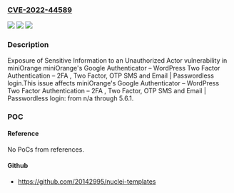 ### [CVE-2022-44589](https://cve.mitre.org/cgi-bin/cvename.cgi?name=CVE-2022-44589)
![](https://img.shields.io/static/v1?label=Product&message=miniOrange's%20Google%20Authenticator%20%E2%80%93%20WordPress%20Two%20Factor%20Authentication%20%E2%80%93%202FA%20%2C%20Two%20Factor%2C%20OTP%20SMS%20and%20Email%20%7C%20Passwordless%20login&color=blue)
![](https://img.shields.io/static/v1?label=Version&message=n%2Fa&color=blue)
![](https://img.shields.io/static/v1?label=Vulnerability&message=CWE-200%20Exposure%20of%20Sensitive%20Information%20to%20an%20Unauthorized%20Actor&color=brighgreen)

### Description

Exposure of Sensitive Information to an Unauthorized Actor vulnerability in miniOrange miniOrange's Google Authenticator – WordPress Two Factor Authentication – 2FA , Two Factor, OTP SMS and Email | Passwordless login.This issue affects miniOrange's Google Authenticator – WordPress Two Factor Authentication – 2FA , Two Factor, OTP SMS and Email | Passwordless login: from n/a through 5.6.1.

### POC

#### Reference
No PoCs from references.

#### Github
- https://github.com/20142995/nuclei-templates

